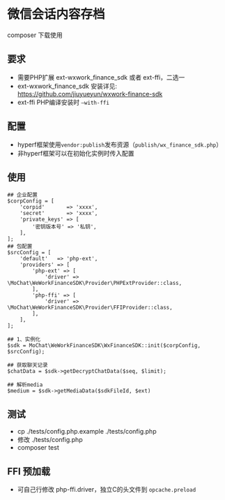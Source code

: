 # 微信会话内容存档
composer 下载使用
## 要求
* 需要PHP扩展 ext-wxwork_finance_sdk 或者 ext-ffi，二选一
* ext-wxwork_finance_sdk 安装详见: https://github.com/jiuyueyun/wxwork-finance-sdk
* ext-ffi PHP编译安装时 `—with-ffi`

## 配置
* hyperf框架使用`vendor:publish`发布资源（`publish/wx_finance_sdk.php`）
* 非hyperf框架可以在初始化实例时传入配置

## 使用
```
## 企业配置
$corpConfig = [
    'corpid'       => 'xxxx',
    'secret'       => 'xxxx',
    'private_keys' => [
        '密钥版本号' => '私钥',
    ],
];
## 包配置
$srcConfig = [
    'default'   => 'php-ext',
    'providers' => [
        'php-ext' => [
            'driver' => \MoChat\WeWorkFinanceSDK\Provider\PHPExtProvider::class,
        ],
        'php-ffi' => [
            'driver' => \MoChat\WeWorkFinanceSDK\Provider\FFIProvider::class,
        ],
    ],
];

## 1、实例化
$sdk = MoChat\WeWorkFinanceSDK\WxFinanceSDK::init($corpConfig, $srcConfig);

## 获取聊天记录
$chatData = $sdk->getDecryptChatData($seq, $limit);

## 解析media
$medium = $sdk->getMediaData($sdkFileId, $ext)
```

## 测试
* cp ./tests/config.php.example ./tests/config.php
* 修改 ./tests/config.php
* composer test

## FFI 预加载
* 可自己行修改 php-ffi.driver，独立C的头文件到 `opcache.preload`
